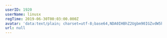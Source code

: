 ```yaml
---
userID: 1920
userName: linusx
regTime: 2019-06-30T00:03:00.000Z
avatar: 'data:text/plain; charset=utf-8;base64,NDA0IHBhZ2Ugbm90IGZvdW5kCg=='
url: null
---
```




